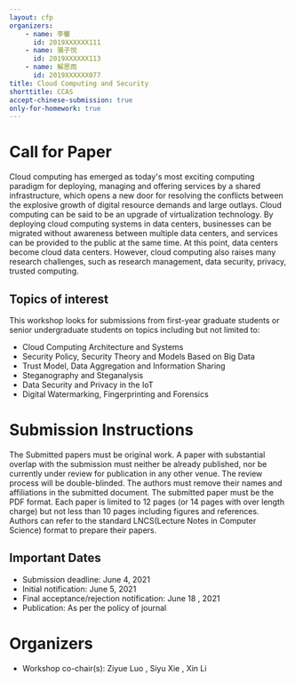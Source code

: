 ```yaml
---
layout: cfp
organizers:
    - name: 李馨
      id: 2019XXXXXX111
    - name: 骆子悦
      id: 2019XXXXXX113
    - name: 解思雨
      id: 2019XXXXXX077
title: Cloud Computing and Security
shorttitle: CCAS
accept-chinese-submission: true
only-for-homework: true
---
```


# Call for Paper

Cloud computing has emerged as today's most exciting computing paradigm for deploying, managing and offering services by a shared infrastructure, which opens a new door for resolving the conflicts between the explosive growth of digital resource demands and large outlays. Cloud computing can be said to be an upgrade of virtualization technology. By deploying cloud computing systems in data centers, businesses can be migrated without awareness between multiple data centers, and services can be provided to the public at the same time. At this point, data centers become cloud data centers. However, cloud computing also raises many research challenges, such as research management, data security, privacy, trusted computing.

## Topics of interest

This workshop looks for submissions from first-year graduate students or senior
undergraduate students on topics including but not limited to:

- Cloud Computing Architecture and Systems
- Security Policy, Security Theory and Models Based on Big Data
- Trust Model, Data Aggregation and Information Sharing
- Steganography and Steganalysis
- Data Security and Privacy in the IoT
- Digital Watermarking, Fingerprinting and Forensics


# Submission Instructions

The Submitted papers must be original work. A paper with substantial overlap with the submission must neither be already published, nor be currently under review for publication in any other venue. The review process will be double-blinded. The authors must remove their names and affiliations in the submitted document. The submitted paper must be the PDF format. Each paper is limited to 12 pages (or 14 pages with over length charge) but not less than 10 pages including figures and references. Authors can refer to the standard LNCS(Lecture Notes in Computer Science) format to prepare their papers.

## Important Dates

- Submission deadline: June 4, 2021
- Initial notification: June 5, 2021
- Final acceptance/rejection notification: June 18 , 2021
- Publication: As per the policy of journal


# Organizers

- Workshop co-chair(s): Ziyue Luo , Siyu Xie ,  Xin Li

